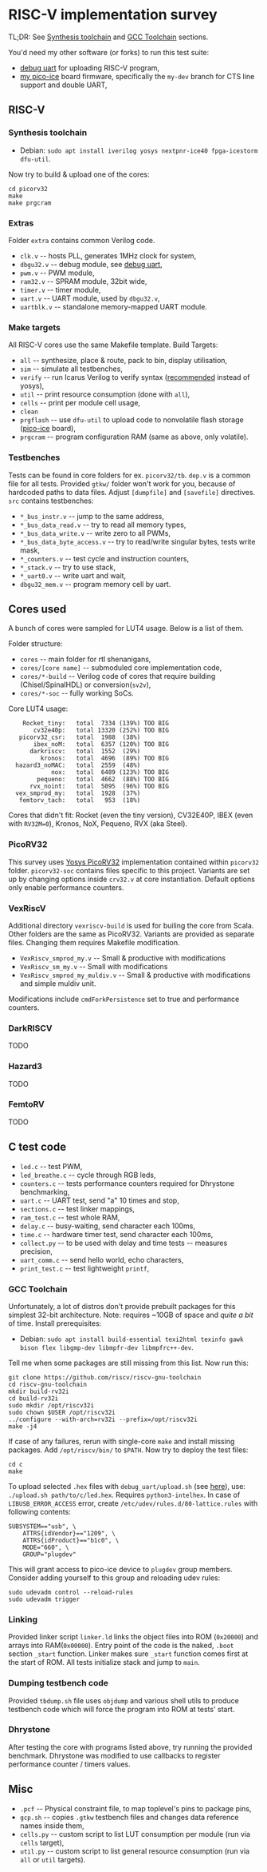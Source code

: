 # RISC-V implementation survey

TL;DR: See [Synthesis toolchain](#synthesis-toolchain) and [GCC Toolchain](#gcc-toolchain) sections.

You'd need my other software (or forks) to run this test suite:
* [debug uart](https://github.com/MrJake222/debug_uart) for uploading RISC-V program,
* [my pico-ice](https://github.com/MrJake222/pico-ice/tree/my-dev) board firmware,
  specifically the `my-dev` branch for CTS line support and double UART,




## RISC-V

### Synthesis toolchain
* Debian: `sudo apt install iverilog yosys nextpnr-ice40 fpga-icestorm dfu-util`.

Now try to build & upload one of the cores:
```
cd picorv32
make
make prgcram
```

### Extras
Folder `extra` contains common Verilog code.
- `clk.v` -- hosts PLL, generates 1MHz clock for system,
- `dbgu32.v` -- debug module, see [debug uart](https://github.com/MrJake222/debug_uart),
- `pwm.v` -- PWM module,
- `ram32.v` -- SPRAM module, 32bit wide,
- `timer.v` -- timer module,
- `uart.v` -- UART module, used by `dbgu32.v`,
- `uartblk.v` -- standalone memory-mapped UART module.

### Make targets
All RISC-V cores use the same Makefile template. Build Targets:
- `all` -- synthesize, place & route, pack to bin, display utilisation,
- `sim` -- simulate all testbenches,
- `verify` -- run Icarus Verilog to verify syntax ([recommended](https://github.com/YosysHQ/yosys/discussions/4347) instead of yosys),
- `util` -- print resource consumption (done with `all`),
- `cells` -- print per module cell usage,
- `clean`
- `prgflash` -- use `dfu-util` to upload code to nonvolatile flash storage ([pico-ice](https://github.com/tinyvision-ai-inc/pico-ice) board),
- `prgcram` -- program configuration RAM (same as above, only volatile).

### Testbenches
Tests can be found in core folders for ex. `picorv32/tb`.
`dep.v` is a common file for all tests.
Provided `gtkw/` folder won't work for you, because of hardcoded paths to data files.
Adjust `[dumpfile]` and `[savefile]` directives.
`src` contains testbenches:
- `*_bus_instr.v` -- jump to the same address,
- `*_bus_data_read.v` -- try to read all memory types,
- `*_bus_data_write.v` -- write zero to all PWMs,
- `*_bus_data_byte_access.v` -- try to read/write singular bytes, tests write mask,
- `*_counters.v` -- test cycle and instruction counters,
- `*_stack.v` -- try to use stack,
- `*_uart0.v` -- write uart and wait,
- `dbgu32_mem.v` -- program memory cell by uart.



## Cores used
A bunch of cores were sampled for LUT4 usage. Below is a list of them.

Folder structure:
- `cores` -- main folder for rtl shenanigans,
- `cores/[core name]` -- submoduled core implementation code,
- `cores/*-build` -- Verilog code of cores that require building (Chisel/SpinalHDL) or conversion(`sv2v`),
- `cores/*-soc` -- fully working SoCs.

Core LUT4 usage:
```
    Rocket_tiny:   total  7334 (139%) TOO BIG
       cv32e40p:   total 13320 (252%) TOO BIG
   picorv32_csr:   total  1988  (38%)
       ibex_noM:   total  6357 (120%) TOO BIG
      darkriscv:   total  1552  (29%)
         kronos:   total  4696  (89%) TOO BIG
  hazard3_noMAC:   total  2559  (48%)
            nox:   total  6489 (123%) TOO BIG
        pequeno:   total  4662  (88%) TOO BIG
      rvx_noint:   total  5095  (96%) TOO BIG
  vex_smprod_my:   total  1928  (37%)
   femtorv_tach:   total   953  (18%)
```
Cores that didn't fit: Rocket (even the tiny version), CV32E40P, IBEX (even with `RV32M=0`), Kronos, NoX, Pequeno, RVX (aka Steel).

### PicoRV32
This survey uses [Yosys PicoRV32](https://github.com/YosysHQ/picorv32) implementation
contained within `picorv32` folder. `picorv32-soc` contains files specific to this project.
Variants are set up by changing options inside `crv32.v` at core instantiation.
Default options only enable performance counters.

### VexRiscV
Additional directory `vexriscv-build` is used for builing the core from Scala.
Other folders are the same as PicoRV32. Variants are provided as separate files.
Changing them requires Makefile modification.
- `VexRiscv_smprod_my.v` -- Small & productive with modifications
- `VexRiscv_sm_my.v` -- Small with modifications
- `VexRiscv_smprod_my_muldiv.v` -- Small & productive with modifications and simple muldiv unit.

Modifications include `cmdForkPersistence` set to true and performance counters.

### DarkRISCV
TODO

### Hazard3
TODO

### FemtoRV
TODO




## C test code
- `led.c` -- test PWM,
- `led_breathe.c` -- cycle through RGB leds,
- `counters.c` -- tests performance counters required for Dhrystone benchmarking,
- `uart.c` -- UART test, send "a" 10 times and stop,
- `sections.c` -- test linker mappings,
- `ram_test.c` -- test whole RAM,
- `delay.c` -- busy-waiting, send character each 100ms,
- `time.c` -- hardware timer test, send character each 100ms,
- `collect.py` -- to be used with delay and time tests -- measures precision,
- `uart_comm.c` -- send hello world, echo characters,
- `print_test.c` -- test lightweight `printf`,

### GCC Toolchain
Unfortunately, a lot of distros don't provide prebuilt packages
for this simplest 32-bit architecture. Note: requires ~10GB of space and
*quite a bit* of time.
Install prerequisites:
* Debian: `sudo apt install build-essential texi2html texinfo gawk bison flex libgmp-dev libmpfr-dev libmpfrc++-dev`.

Tell me when some packages are still missing from this list.
Now run this:
```
git clone https://github.com/riscv/riscv-gnu-toolchain
cd riscv-gnu-toolchain
mkdir build-rv32i
cd build-rv32i
sudo mkdir /opt/riscv32i
sudo chown $USER /opt/riscv32i
../configure --with-arch=rv32i --prefix=/opt/riscv32i
make -j4
```
If case of any failures, rerun with single-core `make` and install missing packages.
Add `/opt/riscv/bin/` to `$PATH`.
Now try to deploy the test files:
```
cd c
make
```
To upload selected `.hex` files with `debug_uart/upload.sh` (see [here](https://github.com/MrJake222/debug_uart)), use:
`./upload.sh path/to/c/led.hex`.
Requires `python3-intelhex`.
In case of `LIBUSB_ERROR_ACCESS` error, create `/etc/udev/rules.d/80-lattice.rules` with following contents:
```
SUBSYSTEM=="usb", \
    ATTRS{idVendor}=="1209", \
    ATTRS{idProduct}=="b1c0", \
    MODE="660", \
    GROUP="plugdev"
```

This will grant access to pico-ice device to `plugdev` group members.
Consider adding yourself to this group and reloading udev rules:
```sudo gpasswd -a $USER plugdev
sudo udevadm control --reload-rules
sudo udevadm trigger
```

### Linking
Provided linker script `linker.ld` links the object files into ROM (`0x20000`) and arrays into RAM(`0x00000`).
Entry point of the code is the naked, `.boot` section `_start` function.
Linker makes sure `_start` function comes first at the start of ROM.
All tests initialize stack and jump to `main`.

### Dumping testbench code
Provided `tbdump.sh` file uses `objdump` and various shell utils to produce testbench code
which will force the program into ROM at tests' start.

### Dhrystone
After testing the core with programs listed above, try running the provided benchmark.
Dhrystone was modified to use callbacks to register performance counter / timers values.





## Misc
- `.pcf` -- Physical constraint file, to map toplevel's pins to package pins,
- `gcp.sh` -- copies `.gtkw` testbench files and changes data reference names inside them,
- `cells.py` -- custom script to list LUT consumption per module (run via `cells` target),
- `util.py` -- custom script to list general resource consumption (run via `all` or `util` targets).
